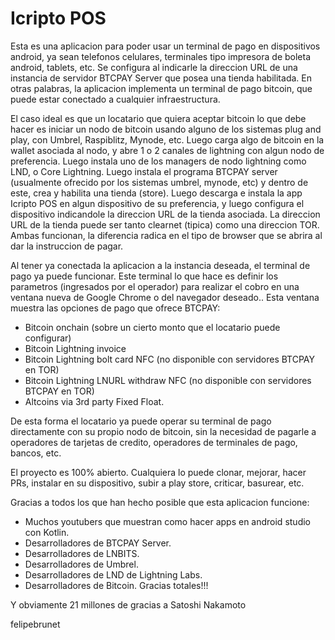 # Icripto POS
Esta es una aplicacion para poder usar un terminal de pago en dispositivos android, ya sean telefonos celulares, terminales tipo impresora de boleta android, tablets, etc. 
Se configura al indicarle la direccion URL de una instancia de servidor BTCPAY Server que posea una tienda habilitada. 
En otras palabras, la aplicacion implementa un terminal de pago bitcoin, que puede estar conectado a cualquier infraestructura.

El caso ideal es que un locatario que quiera aceptar bitcoin lo que debe hacer es iniciar un nodo de bitcoin usando alguno de los sistemas plug and play, con Umbrel, Raspiblitz, Mynode, etc. 
Luego carga algo de bitcoin en la wallet asociada al nodo, y abre 1 o 2 canales de lightning con algun nodo de preferencia.
Luego instala uno de los managers de nodo lightning como LND, o Core Lightning.
Luego instala el programa BTCPAY server (usualmente ofrecido por los sistemas umbrel, mynode, etc) y dentro de este, crea y habilita una tienda (store). 
Luego descarga e instala la app Icripto POS en algun dispositivo de su preferencia, y luego configura el dispositivo indicandole la direccion URL de la tienda asociada.
La direccion URL de la tienda puede ser tanto clearnet (tipica) como una direccion TOR. Ambas funcionan, la diferencia radica en el tipo de browser que se abrira al dar la instruccion de pagar.

Al tener ya conectada la aplicacion a la instancia deseada, el terminal de pago ya puede funcionar. 
Este terminal lo que hace es definir los parametros (ingresados por el operador) para realizar el cobro en una ventana nueva de Google Chrome o del navegador deseado.. 
Esta ventana muestra las opciones de pago que ofrece BTCPAY:
- Bitcoin onchain (sobre un cierto monto que el locatario puede configurar)
- Bitcoin Lightning invoice
- Bitcoin Lightning bolt card NFC (no disponible con servidores BTCPAY en TOR)
- Bitcoin Lightning LNURL withdraw NFC (no disponible con servidores BTCPAY en TOR)
- Altcoins via 3rd party Fixed Float.

De esta forma el locatario ya puede operar su terminal de pago directamente con su propio nodo de bitcoin, sin la necesidad de pagarle a operadores de tarjetas de credito, operadores de terminales de pago, bancos, etc.


El proyecto es 100% abierto. Cualquiera lo puede clonar, mejorar, hacer PRs, instalar en su dispositivo, subir a play store, criticar, basurear, etc. 

Gracias a todos los que han hecho posible que esta aplicacion funcione: 
- Muchos youtubers que muestran como hacer apps en android studio con Kotlin.
- Desarrolladores de BTCPAY Server.
- Desarrolladores de LNBITS.
- Desarrolladores de Umbrel.
- Desarrolladores de LND de Lightning Labs.
- Desarrolladores de Bitcoin.
Gracias totales!!!

Y obviamente 21 millones de gracias a Satoshi Nakamoto

felipebrunet


